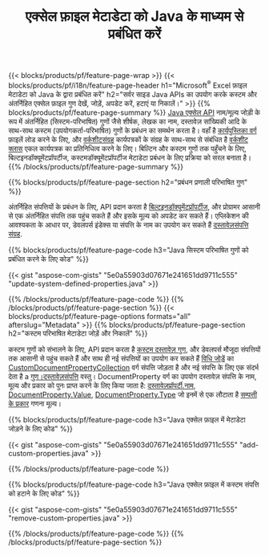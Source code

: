 ﻿---
title: एक्सेल फ़ाइल मेटाडेटा को Java के माध्यम से प्रबंधित करें
url: /hi/java/metadata/
description: देखें, जोड़ें, संपादित करें, निकालें या एक्सेल फ़ाइल मेटाडेटा को केवल Java कोड की कुछ पंक्तियों के साथ निकालें
---
{{< blocks/products/pf/feature-page-wrap >}}
{{< blocks/products/pf/i18n/feature-page-header h1="Microsoft<sup>&reg;</sup> Excel फ़ाइल मेटाडेटा को Java के द्वारा प्रबंधित करें" h2="सर्वर साइड Java APIs का उपयोग करके कस्टम और अंतर्निहित एक्सेल फ़ाइल गुण देखें, जोड़ें, अपडेट करें, हटाएं या निकालें।" >}}
{{% blocks/products/pf/feature-page-summary %}}
[Java एक्सेल API](/cells/java/) नाम/मूल्य जोड़ी के रूप में अंतर्निहित (सिस्टम-परिभाषित) गुणों जैसे शीर्षक, लेखक का नाम, दस्तावेज़ सांख्यिकी आदि के साथ-साथ कस्टम (उपयोगकर्ता-परिभाषित) गुणों के प्रबंधन का समर्थन करता है। वहाँ है [कार्यपुस्तिका वर्ग](https://apireference.aspose.com/cells/java/com.aspose.cells/Workbook) फ़ाइलें लोड करने के लिए, और [वर्कशीटसंग्रह](https://apireference.aspose.com/cells/java/com.aspose.cells/WorksheetCollection) कार्यपत्रकों के संग्रह के साथ-साथ से संबंधित है [वर्कशीट क्लास](https://apireference.aspose.com/cells/java/com.aspose.cells/Worksheet) एकल कार्यपत्रक का प्रतिनिधित्व करने के लिए। बिल्टिन और कस्टम गुणों तक पहुँचने के लिए, बिल्टइनडॉक्यूमेंटप्रॉपर्टीज, कस्टमडॉक्यूमेंटप्रॉपर्टीज मेटाडेटा प्रबंधन के लिए प्रक्रिया को सरल बनाता है। 
{{% /blocks/products/pf/feature-page-summary %}}

{{% blocks/products/pf/feature-page-section h2="प्रबंधन प्रणाली परिभाषित गुण" %}}

अंतर्निहित संपत्तियों के प्रबंधन के लिए, API प्रदान करता है [बिल्टइनडॉक्यूमेंटप्रॉपर्टीज](https://apireference.aspose.com/cells/java/com.aspose.cells/worksheetcollection#BuiltInDocumentProperties), और प्रोग्रामर आसानी से एक अंतर्निहित संपत्ति तक पहुंच सकते हैं और इसके मूल्य को अपडेट कर सकते हैं। एप्लिकेशन की आवश्यकता के आधार पर, डेवलपर्स इंडेक्स या संपत्ति के नाम का उपयोग कर सकते हैं [दस्तावेज़संपत्ति संग्रह](https://apireference.aspose.com/cells/java/com.aspose.cells/DocumentPropertyCollection). 

{{% blocks/products/pf/feature-page-code h3="Java सिस्टम परिभाषित गुणों को प्रबंधित करने के लिए कोड" %}}

{{< gist "aspose-com-gists" "5e0a55903d07671e241651dd9711c555" "update-system-defined-properties.java" >}}

{{% /blocks/products/pf/feature-page-code %}}
{{% /blocks/products/pf/feature-page-section %}}
{{< blocks/products/pf/feature-page-options formats="all" afterslug="Metadata" >}}
{{% blocks/products/pf/feature-page-section h2="कस्टम परिभाषित मेटाडेटा जोड़ें और निकालें" %}}

कस्टम गुणों को संभालने के लिए, API प्रदान करता है [कस्टम दस्तावेज़ गुण](https://apireference.aspose.com/cells/java/com.aspose.cells/worksheetcollection#CustomDocumentProperties), और डेवलपर्स मौजूदा संपत्तियों तक आसानी से पहुंच सकते हैं और साथ ही नई संपत्तियों का उपयोग कर सकते हैं [विधि जोड़ें](https://apireference.aspose.com/cells/java/com.aspose.cells/customdocumentpropertycollection#add(java.lang.String,%20boolean)) का [CustomDocumentPropertyCollection](https://apireference.aspose.com/cells/java/com.aspose.cells/CustomDocumentPropertyCollection) वर्ग संपत्ति जोड़ता है और नई संपत्ति के लिए एक संदर्भ देता है a [गुण।दस्तावेज़संपत्ति](https://apireference.aspose.com/cells/java/com.aspose.cells/DocumentProperty) वस्तु। DocumentProperty वर्ग का उपयोग दस्तावेज़ संपत्ति के नाम, मूल्य और प्रकार को पुनः प्राप्त करने के लिए किया जाता है: [दस्तावेज़प्रॉपर्टी.नाम](https://apireference.aspose.com/cells/java/com.aspose.cells/documentproperty#Name), [DocumentProperty.Value](https://apireference.aspose.com/cells/java/com.aspose.cells/documentproperty#Value),  [DocumentProperty.Type](https://apireference.aspose.com/cells/java/com.aspose.cells/documentproperty#Type) जो इनमें से एक लौटाता है [सम्पत्ती के प्रकार](https://apireference.aspose.com/cells/java/com.aspose.cells/PropertyType) गणना मूल्य। 
 
{{% blocks/products/pf/feature-page-code h3="Java एक्सेल फ़ाइल में मेटाडेटा जोड़ने के लिए कोड" %}}

{{< gist "aspose-com-gists" "5e0a55903d07671e241651dd9711c555" "add-custom-properties.java" >}}

{{% /blocks/products/pf/feature-page-code %}}


{{% blocks/products/pf/feature-page-code h3="Java एक्सेल फ़ाइल में कस्टम संपत्ति को हटाने के लिए कोड" %}}

{{< gist "aspose-com-gists" "5e0a55903d07671e241651dd9711c555" "remove-custom-properties.java" >}}

{{% /blocks/products/pf/feature-page-code %}}
{{% /blocks/products/pf/feature-page-section %}}
